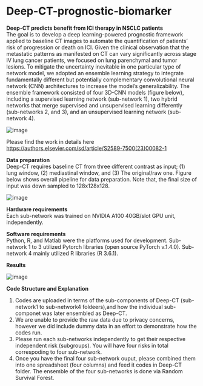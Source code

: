 # Deep-CT-prognostic-biomarker
**Deep-CT predicts benefit from ICI therapy in NSCLC patients**  
The goal is to develop a deep learning-powered prognostic framework applied to baseline CT images to automate the quantification of patients’ risk of progression or death on ICI. Given the clinical observation that the metastatic patterns as manifested on CT can vary significantly across stage IV lung cancer patients, we focused on lung parenchymal and tumor lesions. To mitigate the uncertainty inevitable in one particular type of network model, we adopted an ensemble learning strategy to integrate fundamentally different but potentially complementary convolutional neural network (CNN) architectures to increase the model’s generalizability. The ensemble framework consisted of four 3D-CNN models (figure below), including a supervised learning network (sub-network 1), two hybrid networks that merge supervised and unsupervised learning differently (sub-networks 2, and 3), and an unsupervised learning network (sub-network 4).

![image](https://github.com/WuLabMDA/Deep_CT-prognostic-biomarker/assets/77283272/568ad6a8-f2b9-4dd3-8b3c-64b48f12d37f)


Please find the work in details here https://authors.elsevier.com/sd/article/S2589-7500(23)00082-1

**Data preparation**  
Deep-CT requires baseline CT from three different contrast as input; (1) lung window, (2) mediastinal window, and (3) The original/raw one. Figure below shows overall pipeline for data preparation. Note that, the final size of input was down sampled to 128x128x128. 

![image](https://user-images.githubusercontent.com/77283272/214706511-6b2f1c80-cee7-4513-8ad7-2773e11263bc.png)

**Hardware requirements**  
Each sub-network was trained on NVIDIA A100 40GB/slot GPU unit, independently.

**Software requirements**  
Python, R, and Matlab were the platforms used for development. Sub-network 1 to 3 utilized Pytorch libraries (open source PyTorch v.1.4.0). Sub-network 4 mainly utilized R libraries (R 3.6.1). 

**Results**  

![image](https://github.com/WuLabMDA/Deep_CT-prognostic-biomarker/assets/77283272/7248d967-af48-466a-9e9b-20900f8b63cb)

**Code Structure and Explanation**  
1. Codes are uploaded in terms of the sub-components of Deep-CT (sub-network1 to sub-network4 foldeers),and how the individual sub-componet was later ensembled as Deep-CT.
2. We are unable to provide the raw data due to privacy concerns, however we did include dummy data in an effort to demonstrate how the codes run.
3. Please run each sub-networks independently to get their respective independent risk (subgroups). You will have four risks in total correspoding to four sub-network.
4. Once you have the final four sub-network ouput, please combined them into one spreadsheet (four columns) and feed it codes in Deep-CT folder. The ensemble of the four sub-networks is done via Random Survival Forest.

